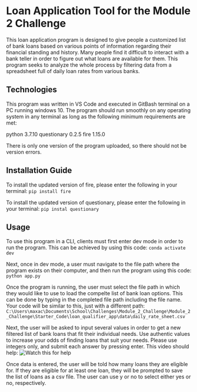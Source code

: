 # Loan Application Tool for the Module 2 Challenge

This loan application program is designed to give people a customized list of bank loans based on various points of information regarding their financial standing and history. 
Many people find it difficult to interact with a bank teller in order to figure out what loans are available for them. This program seeks to analyze the whole process by filtering data from a spreadsheet full of daily loan rates from various banks.

## Technologies

This program was written in VS Code and executed in GitBash terminal on a PC running windows 10. The program should run smoothly on any operating system in any terminal as long as the following minimum requirements are met:

python 3.7.10
questionary 0.2.5
fire 1.15.0

There is only one version of the program uploaded, so there should not be version errors. 

## Installation Guide

To install the updated version of fire, please enter the following in your terminal:
```pip install fire```

To install the updated version of questionary, please enter the following in your terminal:
```pip instal questionary```

## Usage

To use this program in a CLI, clients must first enter dev mode in order to run the program. This can be achieved by using this code:
```conda activate dev```

Next, once in dev mode, a user must navigate to the file path where the program exists on their computer, and then run the program using this code:
```python app.py```

Once the program is running, the user must select the file path in which they would like to use to load the compelte list of bank loan options. This can be done by typing in the completed file path including the file name. Your code will be similar to this, just with a different path:
```C:\Users\maxac\Documents\School\Challenges\Module_2_Challenge\Module_2_Challenge\Starter_Code\loan_qualifier_app\data\daily_rate_sheet.csv```

Next, the user will be asked to input several values in order to get a new filtered list of bank loans that fit their individual needs. Use authentic values to increase your odds of finding loans that suit your needs. Please use integers only, and submit each answer by pressing enter. This video should help:
![Watch this for help](https://imgur.com/a/0qEIZc7)

Once data is entered, the user will be told how many loans they are eligible for. If they are eligible for at least one loan, they will be prompted to save the list of loans as a csv file. The user can use y or no to select either yes or no, respectively. 